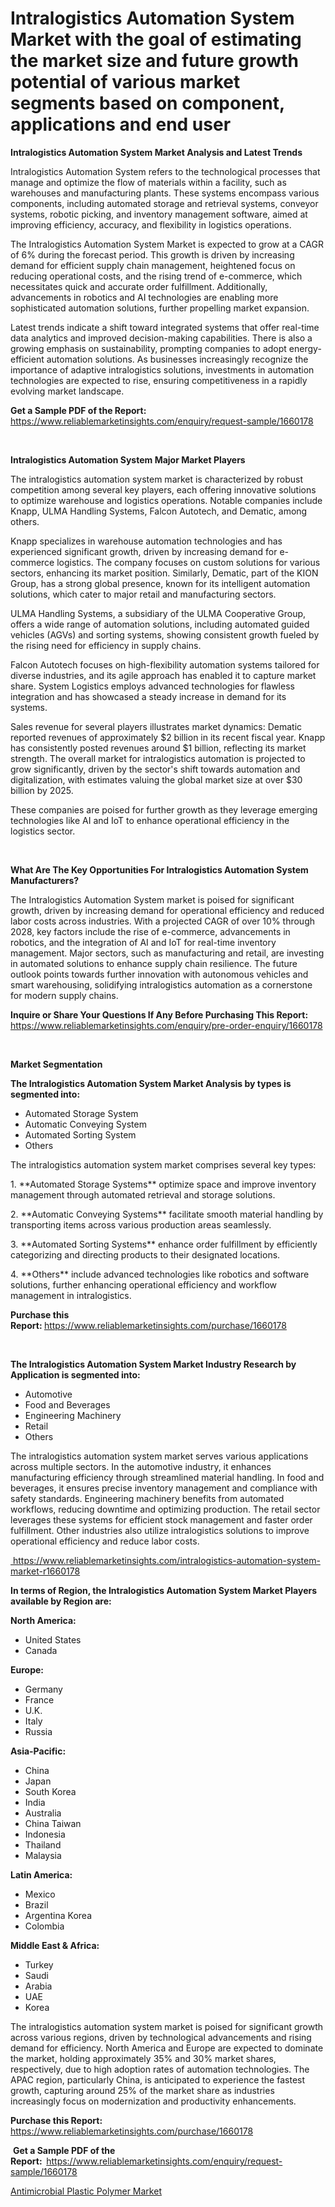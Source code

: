<p><h1>Intralogistics Automation System Market with the goal of estimating the market size and future growth potential of various market segments based on component, applications and end user</h1></p><p><strong>Intralogistics Automation System Market Analysis and Latest Trends</strong></p>
<p><p>Intralogistics Automation System refers to the technological processes that manage and optimize the flow of materials within a facility, such as warehouses and manufacturing plants. These systems encompass various components, including automated storage and retrieval systems, conveyor systems, robotic picking, and inventory management software, aimed at improving efficiency, accuracy, and flexibility in logistics operations. </p><p>The Intralogistics Automation System Market is expected to grow at a CAGR of 6% during the forecast period. This growth is driven by increasing demand for efficient supply chain management, heightened focus on reducing operational costs, and the rising trend of e-commerce, which necessitates quick and accurate order fulfillment. Additionally, advancements in robotics and AI technologies are enabling more sophisticated automation solutions, further propelling market expansion.</p><p>Latest trends indicate a shift toward integrated systems that offer real-time data analytics and improved decision-making capabilities. There is also a growing emphasis on sustainability, prompting companies to adopt energy-efficient automation solutions. As businesses increasingly recognize the importance of adaptive intralogistics solutions, investments in automation technologies are expected to rise, ensuring competitiveness in a rapidly evolving market landscape.</p></p>
<p><strong>Get a Sample PDF of the Report:&nbsp;</strong> <a href="https://www.reliablemarketinsights.com/enquiry/request-sample/1660178?utm_campaign=3540&utm_medium=2&utm_source=Github&utm_content=ia&utm_term=29032025&utm_id=intralogistics-automation-system">https://www.reliablemarketinsights.com/enquiry/request-sample/1660178</a></p>
<p>&nbsp;</p>
<p><strong>Intralogistics Automation System Major Market Players</strong></p>
<p><p>The intralogistics automation system market is characterized by robust competition among several key players, each offering innovative solutions to optimize warehouse and logistics operations. Notable companies include Knapp, ULMA Handling Systems, Falcon Autotech, and Dematic, among others. </p><p>Knapp specializes in warehouse automation technologies and has experienced significant growth, driven by increasing demand for e-commerce logistics. The company focuses on custom solutions for various sectors, enhancing its market position. Similarly, Dematic, part of the KION Group, has a strong global presence, known for its intelligent automation solutions, which cater to major retail and manufacturing sectors.</p><p>ULMA Handling Systems, a subsidiary of the ULMA Cooperative Group, offers a wide range of automation solutions, including automated guided vehicles (AGVs) and sorting systems, showing consistent growth fueled by the rising need for efficiency in supply chains. </p><p>Falcon Autotech focuses on high-flexibility automation systems tailored for diverse industries, and its agile approach has enabled it to capture market share. System Logistics employs advanced technologies for flawless integration and has showcased a steady increase in demand for its systems.</p><p>Sales revenue for several players illustrates market dynamics: Dematic reported revenues of approximately $2 billion in its recent fiscal year. Knapp has consistently posted revenues around $1 billion, reflecting its market strength. The overall market for intralogistics automation is projected to grow significantly, driven by the sector's shift towards automation and digitalization, with estimates valuing the global market size at over $30 billion by 2025.</p><p>These companies are poised for further growth as they leverage emerging technologies like AI and IoT to enhance operational efficiency in the logistics sector.</p></p>
<p>&nbsp;</p>
<p><strong>What Are The Key Opportunities For Intralogistics Automation System Manufacturers?</strong></p>
<p><p>The Intralogistics Automation System market is poised for significant growth, driven by increasing demand for operational efficiency and reduced labor costs across industries. With a projected CAGR of over 10% through 2028, key factors include the rise of e-commerce, advancements in robotics, and the integration of AI and IoT for real-time inventory management. Major sectors, such as manufacturing and retail, are investing in automated solutions to enhance supply chain resilience. The future outlook points towards further innovation with autonomous vehicles and smart warehousing, solidifying intralogistics automation as a cornerstone for modern supply chains.</p></p>
<p><strong>Inquire or Share Your Questions If Any Before Purchasing This Report:</strong> <a href="https://www.reliablemarketinsights.com/enquiry/pre-order-enquiry/1660178?utm_campaign=3540&utm_medium=2&utm_source=Github&utm_content=ia&utm_term=29032025&utm_id=intralogistics-automation-system">https://www.reliablemarketinsights.com/enquiry/pre-order-enquiry/1660178</a></p>
<p>&nbsp;</p>
<p><strong>Market Segmentation</strong></p>
<p><strong>The Intralogistics Automation System Market Analysis by types is segmented into:</strong></p>
<p><ul><li>Automated Storage System</li><li>Automatic Conveying System</li><li>Automated Sorting System</li><li>Others</li></ul></p>
<p><p>The intralogistics automation system market comprises several key types: </p><p>1. **Automated Storage Systems** optimize space and improve inventory management through automated retrieval and storage solutions.</p><p>2. **Automatic Conveying Systems** facilitate smooth material handling by transporting items across various production areas seamlessly.</p><p>3. **Automated Sorting Systems** enhance order fulfillment by efficiently categorizing and directing products to their designated locations.</p><p>4. **Others** include advanced technologies like robotics and software solutions, further enhancing operational efficiency and workflow management in intralogistics.</p></p>
<p><strong>Purchase this Report:&nbsp;</strong><a href="https://www.reliablemarketinsights.com/purchase/1660178?utm_campaign=3540&utm_medium=2&utm_source=Github&utm_content=ia&utm_term=29032025&utm_id=intralogistics-automation-system">https://www.reliablemarketinsights.com/purchase/1660178</a></p>
<p>&nbsp;</p>
<p><strong>The Intralogistics Automation System Market Industry Research by Application is segmented into:</strong></p>
<p><ul><li>Automotive</li><li>Food and Beverages</li><li>Engineering Machinery</li><li>Retail</li><li>Others</li></ul></p>
<p><p>The intralogistics automation system market serves various applications across multiple sectors. In the automotive industry, it enhances manufacturing efficiency through streamlined material handling. In food and beverages, it ensures precise inventory management and compliance with safety standards. Engineering machinery benefits from automated workflows, reducing downtime and optimizing production. The retail sector leverages these systems for efficient stock management and faster order fulfillment. Other industries also utilize intralogistics solutions to improve operational efficiency and reduce labor costs.</p></p>
<p><a href="https://www.reliablemarketinsights.com/intralogistics-automation-system-market-r1660178?utm_campaign=3540&utm_medium=2&utm_source=Github&utm_content=ia&utm_term=29032025&utm_id=intralogistics-automation-system">&nbsp;https://www.reliablemarketinsights.com/intralogistics-automation-system-market-r1660178</a></p>
<p><strong>In terms of Region, the Intralogistics Automation System Market Players available by Region are:</strong></p>
<p>
    <p> <strong> North America: </strong>
        <ul>
            <li>United States</li>
            <li>Canada</li>
        </ul>
        </p> 
    <p> <strong> Europe: </strong>
        <ul>
            <li>Germany</li>
            <li>France</li>
            <li>U.K.</li>
            <li>Italy</li>
            <li>Russia</li>
        </ul>
        </p> 
    <p> <strong> Asia-Pacific: </strong>
        <ul>
            <li>China</li>
            <li>Japan</li>
            <li>South Korea</li>
            <li>India</li>
            <li>Australia</li>
            <li>China Taiwan</li>
            <li>Indonesia</li>
            <li>Thailand</li>
            <li>Malaysia</li>
        </ul>
        </p> 
    <p> <strong> Latin America: </strong>
        <ul>
            <li>Mexico</li>
            <li>Brazil</li>
            <li>Argentina Korea</li>
            <li>Colombia</li>
        </ul>
        </p> 
    <p> <strong> Middle East & Africa: </strong>
        <ul>
            <li>Turkey</li>
            <li>Saudi</li>
            <li>Arabia</li>
            <li>UAE</li>
            <li>Korea</li>
        </ul>
    </p>
    </p>
<p><p>The intralogistics automation system market is poised for significant growth across various regions, driven by technological advancements and rising demand for efficiency. North America and Europe are expected to dominate the market, holding approximately 35% and 30% market shares, respectively, due to high adoption rates of automation technologies. The APAC region, particularly China, is anticipated to experience the fastest growth, capturing around 25% of the market share as industries increasingly focus on modernization and productivity enhancements.</p></p>
<p><strong>Purchase this Report: </strong><a href="https://www.reliablemarketinsights.com/purchase/1660178?utm_campaign=3540&utm_medium=2&utm_source=Github&utm_content=ia&utm_term=29032025&utm_id=intralogistics-automation-system">https://www.reliablemarketinsights.com/purchase/1660178</a></p>
<p>&nbsp;<strong>Get a Sample PDF of the Report:&nbsp;&nbsp;</strong><a href="https://www.reliablemarketinsights.com/enquiry/request-sample/1660178?utm_campaign=3540&utm_medium=2&utm_source=Github&utm_content=ia&utm_term=29032025&utm_id=intralogistics-automation-system">https://www.reliablemarketinsights.com/enquiry/request-sample/1660178</a></p>
<p><strong></strong></p>
<p><p><a href="https://github.com/wyettillesr4/Market-Research-Report-List-1/blob/main/antimicrobial-plastic-polymer-market.md?utm_campaign=3540&utm_medium=2&utm_source=Github&utm_content=ia&utm_term=29032025&utm_id=intralogistics-automation-system">Antimicrobial Plastic Polymer Market</a></p></p>